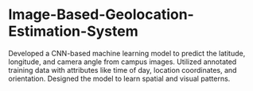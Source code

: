 # Image-Based-Geolocation-Estimation-System
Developed a CNN-based machine learning model to predict the latitude, longitude, and camera angle from campus images. Utilized annotated training data with attributes like time of day, location coordinates, and orientation. Designed the model to learn spatial and visual patterns.
